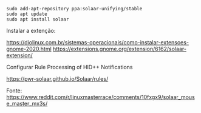 ```
sudo add-apt-repository ppa:solaar-unifying/stable
sudo apt update
sudo apt install solaar
```

Instalar a extenção:

https://diolinux.com.br/sistemas-operacionais/como-instalar-extensoes-gnome-2020.html
https://extensions.gnome.org/extension/6162/solaar-extension/


Configurar Rule Processing of HID++ Notifications

https://pwr-solaar.github.io/Solaar/rules/


Fonte: https://www.reddit.com/r/linuxmasterrace/comments/10fxgx9/solaar_mouse_master_mx3s/
